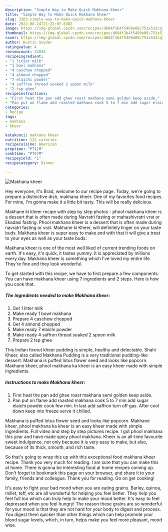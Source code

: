 ```yaml
---
description: "Simple Way to Make Quick Makhana kheer"
title: "Simple Way to Make Quick Makhana kheer"
slug: 3203-simple-way-to-make-quick-makhana-kheer
date: 2022-08-24T21:22:07.638Z
image: https://img-global.cpcdn.com/recipes/d684f1b4f5409e08/751x532cq70/makhana-kheer-recipe-main-photo.jpg
thumbnail: https://img-global.cpcdn.com/recipes/d684f1b4f5409e08/751x532cq70/makhana-kheer-recipe-main-photo.jpg
cover: https://img-global.cpcdn.com/recipes/d684f1b4f5409e08/751x532cq70/makhana-kheer-recipe-main-photo.jpg
author: Dustin Snyder
ratingvalue: 4
reviewcount: 32036
recipeingredient:
- "1 litter milk"
- "1 bowl makhana"
- "4 caschew chopped"
- "4 almond chopped"
- "7 elaichi powder"
- "4 saffron thread soaked 2 spoon milk"
- "2 tsp ghee"
recipeinstructions:
- "First heat the pan add ghee roast makhana semi golden keep aside."
- "Pan put on flame add roasted makhana cook 5 to 7 min add sugar elaichi powder cook few min. In last add saffron turn off gas. After cool down keep into freeze serve it chilled."
categories:
- Recipe
tags:
- makhana
- kheer

katakunci: makhana kheer 
nutrition: 122 calories
recipecuisine: American
preptime: "PT11M"
cooktime: "PT47M"
recipeyield: "1"
recipecategory: Dinner

---
```



![Makhana kheer](https://img-global.cpcdn.com/recipes/d684f1b4f5409e08/751x532cq70/makhana-kheer-recipe-main-photo.jpg)

Hey everyone, it's Brad, welcome to our recipe page. Today, we're going to prepare a distinctive dish, makhana kheer. One of my favorites food recipes. For mine, I'm gonna make it a little bit tasty. This will be really delicious.

Makhane ki kheer recipe with step by step photos - phool makhana kheer is a dessert that is often made during Navratri fasting or mahashivratri vrat or Ekadasi fasting. Phool makhana kheer is a dessert that is often made during navratri fasting or vrat. Makhane ki Kheer, will definitely linger on your taste buds. Makhana kheer is super easy to make and with that it will give a treat to your eyes as well as your taste buds.

Makhana kheer is one of the most well liked of current trending foods on earth. It's easy, it's quick, it tastes yummy. It is appreciated by millions every day. Makhana kheer is something which I've loved my entire life. They're fine and they look wonderful.


To get started with this recipe, we have to first prepare a few components. You can have makhana kheer using 7 ingredients and 2 steps. Here is how you cook that.

<!--inarticleads1-->

##### The ingredients needed to make Makhana kheer:

1. Get 1 litter milk
1. Make ready 1 bowl makhana
1. Prepare 4 caschew chopped
1. Get 4 almond chopped
1. Make ready 7 elaichi powder
1. Make ready 4 saffron thread soaked 2 spoon milk
1. Prepare 2 tsp ghee


This Indian foxnut kheer pudding is simple, healthy and delectable. Shahi Kheer, also called Makhana Pudding is a very traditional pudding-like dessert. Makhana is puffed lotus flower seed and looks like popcorn. Makhane kheer, phool makhana ka kheer is an easy kheer made with simple ingredients. 

<!--inarticleads2-->

##### Instructions to make Makhana kheer:

1. First heat the pan add ghee roast makhana semi golden keep aside.
1. Pan put on flame add roasted makhana cook 5 to 7 min add sugar elaichi powder cook few min. In last add saffron turn off gas. After cool down keep into freeze serve it chilled.


Makhana is puffed lotus flower seed and looks like popcorn. Makhane kheer, phool makhana ka kheer is an easy kheer made with simple ingredients. Full video and step by step pictures recipe. I got phool makhana this year and have made spicy phool makhana. Kheer is an all-time favourite sweet indulgence, not only because it is very easy to make, but also, because of its thick, smooth, and rich taste. 

So that's going to wrap this up with this exceptional food makhana kheer recipe. Thank you very much for reading. I am sure that you can make this at home. There is gonna be interesting food at home recipes coming up. Don't forget to bookmark this page on your browser, and share it to your family, friends and colleague. Thank you for reading. Go on get cooking!

It's easy to fight your bad mood when you are eating grains. Barley, quinoa, millet, teff, etc are all wonderful for helping you feel better. They help you feel full too which can truly help to make your mood better. It's easy to feel depressed when you feel hungry! The reason these grains are so wonderful for your mood is that they are not hard for your body to digest and process. You digest them quicker than other things which can help promote your blood sugar levels, which, in turn, helps make you feel more pleasant, mood wise.
